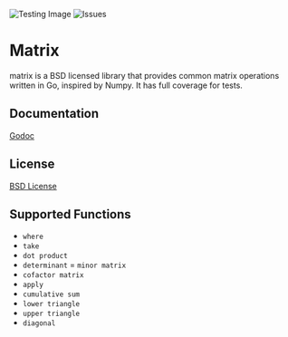 ![Testing Image](http://img.shields.io/travis/bugra/matrix.svg?style=flat)
![Issues](http://img.shields.io/github/issues/bugra/matrix.svg?style=flat)  

Matrix
===
matrix is a BSD licensed library that provides common matrix operations written in 
Go, inspired by Numpy. It has full coverage for tests.

## Documentation
[Godoc](https://godoc.org/github.com/bugra/matrix)


## License
[BSD License](https://github.com/bugra/matrix/blob/master/LICENSE)

## Supported Functions
- `where`
- `take`
- `dot product`
- `determinant`
= `minor matrix`
- `cofactor matrix`
- `apply`
- `cumulative sum`
- `lower triangle`
- `upper triangle`
- `diagonal`
